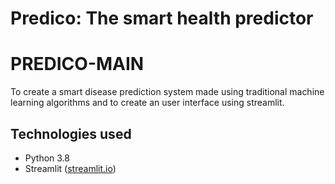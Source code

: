 # Predico: The smart health predictor

# PREDICO-MAIN
To create a smart disease prediction system made using traditional machine learning algorithms and to create an user interface using streamlit.

## Technologies used
* Python 3.8
* Streamlit ([streamlit.io](https://www.streamlit.io/))
